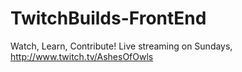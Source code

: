 # TwitchBuilds-FrontEnd
Watch, Learn, Contribute! Live streaming on Sundays, http://www.twitch.tv/AshesOfOwls
